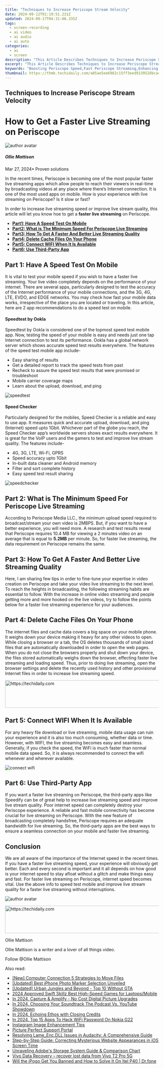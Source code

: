 ```yaml
---
title: "Techniques to Increase Periscope Stream Velocity"
date: 2024-09-12T01:19:51.231Z
updated: 2024-09-17T04:31:08.335Z
tags: 
  - screen-recording
  - ai video
  - ai audio
  - ai auto
categories: 
  - ai
  - screen
description: "This Article Describes Techniques to Increase Periscope Stream Velocity"
excerpt: "This Article Describes Techniques to Increase Periscope Stream Velocity"
keywords: "Boosting Periscope Speed,Fast Periscope Streaming,Enhancing Live Feeds,Accelerating Video Transmission,Optimize Periscope Velocity,Elevate Stream Quality,Improve Periscope Bands"
thumbnail: https://thmb.techidaily.com/a05ae5ee6982c15ff3eed9139528bca4d5df10563908a6200578c04353f69c36.jpg
---
```


## Techniques to Increase Periscope Stream Velocity

# How to Get a Faster Live Streaming on Periscope

![author avatar](https://images.wondershare.com/filmora/article-images/ollie-mattison.jpg)

##### Ollie Mattison

 Mar 27, 2024• Proven solutions

 In the recent times, Periscope is becoming one of the most popular faster live streaming apps which allow people to reach their viewers in real-time by broadcasting videos at any place where there’s Internet connection. It is one of the most used apps on mobile. How is your experience with live streaming on Periscope? Is it slow or fast?

 In order to increase live streaming speed or improve live stream quality, this article will let you know hoe to get a **faster live streaming** on Periscope.

* [**Part1: Have A Speed Test On Mobile**](#part1)
* [**Part2: What is The Minimum Speed For Periscope Live Streaming**](#part2)
* [**Part3: How To Get A Faster And Better Live Streaming Quality**](#part3)
* [**Part4: Delete Cache Files On Your Phone**](#part4)
* [**Part5: Connect WIFI When It Is Available**](#part5)
* [**Part6: Use Third-Party App**](#part6)

## Part 1: Have A Speed Test On Mobile

 It is vital to test your mobile speed if you wish to have a faster live streaming. Your live video completely depends on the performance of your internet. There are several apps, particularly designed to test the accuracy of the Internet performance of your mobile connections, and the 3G, 4G, LTE, EVDO, and EDGE networks. You may check how fast your mobile data works, irrespective of the place you are located or traveling. In this article, here are 2 app recommendations to do a speed test on mobile.

#### Speedtest by Ookla

 Speedtest by Ookla is considered one of the topmost speed test mobile app. Now, testing the speed of your mobile is easy and needs just one tap Internet connection to test its performance. Ookla has a global network server which shows accurate speed test results everywhere. The features of the speed test mobile app include-

* Easy sharing of results
* Get a detailed report to track the speed tests from past
* Recheck to assure the speed test results that were promised or troubleshoot
* Mobile carrier coverage maps
* Learn about the upload, download, and ping

![speedtest](https://images.wondershare.com/filmora/article-images/speedtest.JPG)

#### Speed Checker

 Particularly designed for the mobiles, Speed Checker is a reliable and easy to use app. It measures quick and accurate upload, download, and ping (Internet) speed upto 1Gbit. Whichever part of the globe you reach, the Speed Checker app’s worldwide servers shows exact results everywhere. It is great for the VoIP users and the gamers to test and improve live stream quality. The features include-

* 4G, 3G, LTE, Wi-Fi, GPRS
* Speed accuracy upto 1Gbit
* In-built data cleaner and Android memory
* Filter and sort complete history
* Easy speed test result sharing

![speedchecker](https://images.wondershare.com/filmora/article-images/speedchecker.JPG)

## Part 2: What is The Minimum Speed For Periscope Live Streaming

 According to Periscope Media LLC., the minimum upload speed required to broadcast/stream your own video is 2MBPS. But, if you want to have a better experience, you will need more. A research and test results reveal that Periscope requires 10.4 MB for viewing a 2 minutes video on an average that is equal to **5.2MB** per minute. So, for faster live streaming, the data requirement on Periscope remains the same.

## Part 3: How To Get A Faster And Better Live Streaming Quality

 Here, I am sharing few tips in order to fine-tune your expertise in video creation on Periscope and take your video live streaming to the next level. To reach the heights in broadcasting, the following streaming habits are essential to follow. With the increase in online video streaming and people getting more and more hooked on the live videos, try to follow the points below for a faster live streaming experience for your audiences.

## Part 4: Delete Cache Files On Your Phone

 The internet files and cache data covers a big space on your mobile phone. It weighs down your device making it heavy for any other videos to open. While closing a browser or a tab, the OS deletes thousands of small sized files that are automatically downloaded in order to open the web pages. When you do not close the browsers properly and shut down your device, the files stored automatically weighs down the browser, effecting faster live streaming and loading speed. Thus, prior to doing live streaming, open the browser settings and delete the recently used history and other provisional Internet files in order to increase live streaming speed.

<!-- affiliate ads begin -->
<a href="https://appsumo.8odi.net/c/5597632/2130875/7443" target="_top" id="2130875">
  <img src="//a.impactradius-go.com/display-ad/7443-2130875" border="0" alt="https://techidaily.com" width="728" height="90"/>
</a>
<img height="0" width="0" src="https://appsumo.8odi.net/i/5597632/2130875/7443" style="position:absolute;visibility:hidden;" border="0" />
<!-- affiliate ads end -->

## Part 5: Connect WIFI When It Is Available

 For any heavy file download or live streaming, mobile data usage can ruin your experience and it is also too much consuming, whether data or time. However, with WIFI, the live streaming becomes easy and seamless. Generally, if you check the speed, the WiFi is much faster than normal mobile data speed. So, it is always recommended to connect the wifi whenever and wherever available.

![connect wifi](https://images.wondershare.com/filmora/article-images/connect-wifi.JPG)

## Part 6: Use Third-Party App

 If you want a faster live streaming on Periscope, the third-party apps like Speedify can be of great help to increase live streaming speed and improve live stream quality. Poor internet speed can completely destroy your Periscope experience. A reliable and fast mobile connectivity has become crucial for live streaming on Periscope. With the new feature of broadcasting completely handsfree, Periscope requires an adequate bandwidth for live streaming. So, the third-party apps are the best ways to ensure a seamless connection on your mobile and faster live streaming.

## Conclusion

 We are all aware of the importance of the Internet speed in the recent times. If you have a faster live streaming speed, your experience will obviously get better. Each and every second is important and it all depends on how good is your internet speed to stay afloat without a glitch and make things easy and fast. For faster live streaming on Periscope, internet speed becomes vital. Use the above info to speed test mobile and improve live stream quality for a faster live streaming without interruptions.

![author avatar](https://images.wondershare.com/filmora/article-images/ollie-mattison.jpg)

<!-- affiliate ads begin -->
<a href="https://ephamedtechinc.pxf.io/c/5597632/2136616/26400" target="_top" id="2136616">
  <img src="//a.impactradius-go.com/display-ad/26400-2136616" border="0" alt="https://techidaily.com" width="728" height="90"/>
</a>
<img height="0" width="0" src="https://ephamedtechinc.pxf.io/i/5597632/2136616/26400" style="position:absolute;visibility:hidden;" border="0" />
<!-- affiliate ads end -->

Ollie Mattison

Ollie Mattison is a writer and a lover of all things video.

Follow @Ollie Mattison

<ins class="adsbygoogle"
      style="display:block"
      data-ad-client="ca-pub-7571918770474297"
      data-ad-slot="8358498916"
      data-ad-format="auto"
      data-full-width-responsive="true"></ins>

<span class="atpl-alsoreadstyle">Also read:</span>
<div><ul>
<li><a href="https://extra-lessons.techidaily.com/new-computer-connection-5-strategies-to-move-files/"><u>[New] Computer Connection 5 Strategies to Move Files</u></a></li>
<li><a href="https://extra-tips.techidaily.com/updated-best-iphone-photo-marker-selection-unveiled/"><u>[Updated] Best iPhone Photo Marker Selection Unveiled</u></a></li>
<li><a href="https://digital-screen-recording.techidaily.com/updated-urban-jungles-and-beyond-top-10-without-gta/"><u>[Updated] Urban Jungles and Beyond - Top 10 Without GTA</u></a></li>
<li><a href="https://some-skills.techidaily.com/2024-approved-swift-skillz-best-high-speed-games-for-laptopsmobile/"><u>2024 Approved Swift Skillz Best High-Speed Games for Laptops/Mobile</u></a></li>
<li><a href="https://extra-tips.techidaily.com/in-2024-capture-and-amplify-no-cost-digital-picture-upgrades/"><u>In 2024, Capture & Amplify - No Cost Digital Picture Upgrades</u></a></li>
<li><a href="https://extra-tips.techidaily.com/in-2024-choosing-your-soundtrack-the-podcast-vs-youtube-showdown/"><u>In 2024, Choosing Your Soundtrack The Podcast Vs. YouTube Showdown</u></a></li>
<li><a href="https://youtube-clips.techidaily.com/in-2024-echoing-ethos-with-closing-credits/"><u>In 2024, Echoing Ethos with Closing Credits</u></a></li>
<li><a href="https://easy-unlock-android.techidaily.com/in-2024-top-15-apps-to-hack-wifi-password-on-nokia-g22-by-drfone-android/"><u>In 2024, Top 15 Apps To Hack WiFi Password On Nokia G22</u></a></li>
<li><a href="https://extra-tips.techidaily.com/instagram-image-enhancement-tips/"><u>Instagram Image Enhancement Tips</u></a></li>
<li><a href="https://extra-tips.techidaily.com/picture-perfect-support-portal/"><u>Picture Perfect Support Portal</u></a></li>
<li><a href="https://tech-renaissance.techidaily.com/resolving-lameencdll-issues-in-audacity-a-comprehensive-guide/"><u>Resolving Lame_Enc.DLL Issues in Audacity: A Comprehensive Guide</u></a></li>
<li><a href="https://fox-that.techidaily.com/step-by-step-guide-correcting-mysterious-website-appearances-in-ios-screen-time/"><u>Step-by-Step Guide: Correcting Mysterious Website Appearances in iOS Screen Time</u></a></li>
<li><a href="https://extra-tips.techidaily.com/unraveling-adobes-storage-system-guide-and-comparison-chart/"><u>Unraveling Adobe's Storage System Guide & Comparison Chart</u></a></li>
<li><a href="https://techidaily.com/vivo-data-recovery-recover-lost-data-from-vivo-t2-pro-5g-by-fonelab-android-recover-data/"><u>Vivo Data Recovery – recover lost data from Vivo T2 Pro 5G</u></a></li>
<li><a href="https://fake-location.techidaily.com/will-the-ipogo-get-you-banned-and-how-to-solve-it-on-itel-p40-drfone-by-drfone-virtual-android/"><u>Will the iPogo Get You Banned and How to Solve It On Itel P40 | Dr.fone</u></a></li>
</ul></div>

